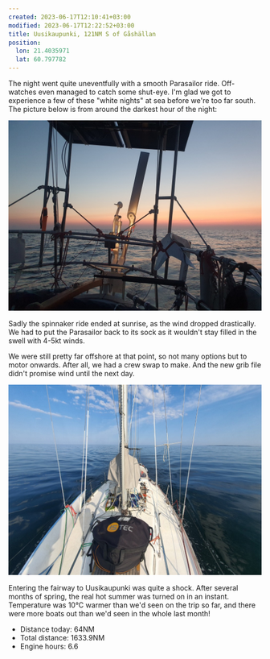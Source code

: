```yaml
---
created: 2023-06-17T12:10:41+03:00
modified: 2023-06-17T12:22:52+03:00
title: Uusikaupunki, 121NM S of Gåshällan
position:
  lon: 21.4035971
  lat: 60.797782
---
```


The night went quite uneventfully with a smooth Parasailor ride. Off-watches even managed to catch some shut-eye. I'm glad we got to experience a few of these "white nights" at sea before we're too far south. The picture below is from around the darkest hour of the night:

![Image](../2023/48c2bf00850f4d8c2713f2704a1814e2.jpg)

Sadly the spinnaker ride ended at sunrise, as the wind dropped drastically. We had to put the Parasailor back to its sock as it wouldn't stay filled in the swell with 4-5kt winds.

We were still pretty far offshore at that point, so not many options but to motor onwards. After all, we had a crew swap to make. And the new grib file didn't promise wind until the next day.

![Image](../2023/0f5f5179e755e522e3d5217f1453c8f7.jpg)

Entering the fairway to Uusikaupunki was quite a shock. After several months of spring, the real hot summer was turned on in an instant. Temperature was 10°C warmer than we'd seen on the trip so far, and there were more boats out than we'd seen in the whole last month!

* Distance today: 64NM
* Total distance: 1633.9NM
* Engine hours: 6.6
